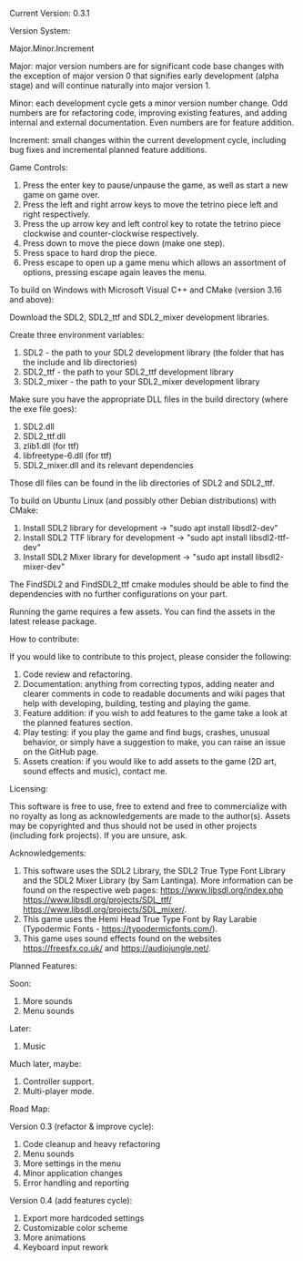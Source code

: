 Current Version: 0.3.1

Version System:

Major.Minor.Increment

Major: major version numbers are for significant code base changes with the exception of major version 0 that signifies early development (alpha stage) and will continue naturally into major version 1.

Minor: each development cycle gets a minor version number change. 
Odd numbers are for refactoring code, improving existing features, and adding internal and external documentation.
Even numbers are for feature addition.

Increment: small changes within the current development cycle, including bug fixes and incremental planned feature additions.

Game Controls:

1) Press the enter key to pause/unpause the game, as well as start a new game on game over.
2) Press the left and right arrow keys to move the tetrino piece left and right respectively.
3) Press the up arrow key and left control key to rotate the tetrino piece clockwise and counter-clockwise respectively.
4) Press down to move the piece down (make one step).
5) Press space to hard drop the piece.
6) Press escape to open up a game menu which allows an assortment of options, pressing escape again leaves the menu.

To build on Windows with Microsoft Visual C++ and CMake (version 3.16 and above):

Download the SDL2, SDL2_ttf and SDL2_mixer development libraries. 

Create three environment variables:
1) SDL2 - the path to your SDL2 development library (the folder that has the include and lib directories)
2) SDL2_ttf - the path to your SDL2_ttf development library
3) SDL2_mixer - the path to your SDL2_mixer development library

Make sure you have the appropriate DLL files in the build directory (where the exe file goes):
1) SDL2.dll
2) SDL2_ttf.dll
3) zlib1.dll (for ttf)
4) libfreetype-6.dll (for ttf)
5) SDL2_mixer.dll and its relevant dependencies

Those dll files can be found in the lib directories of SDL2 and SDL2_ttf.

To build on Ubuntu Linux (and possibly other Debian distributions) with CMake:

1) Install SDL2 library for development -> "sudo apt install libsdl2-dev"
2) Install SDL2 TTF library for development -> "sudo apt install libsdl2-ttf-dev"
3) Install SDL2 Mixer library for development -> "sudo apt install libsdl2-mixer-dev"

The FindSDL2 and FindSDL2_ttf cmake modules should be able to find the dependencies with no further configurations on your part.

Running the game requires a few assets. You can find the assets in the latest release package. 

How to contribute:

If you would like to contribute to this project, please consider the following:

1) Code review and refactoring.
2) Documentation: anything from correcting typos, adding neater and clearer comments in code to readable documents and wiki pages that help with developing, building, testing and playing the game.
3) Feature addition: if you wish to add features to the game take a look at the planned features section. 
4) Play testing: if you play the game and find bugs, crashes, unusual behavior, or simply have a suggestion to make, you can raise an issue on the GitHub page.
5) Assets creation: if you would like to add assets to the game (2D art, sound effects and music), contact me.

Licensing:

This software is free to use, free to extend and free to commercialize with no royalty as long as acknowledgements are made to the author(s).
Assets may be copyrighted and thus should not be used in other projects (including fork projects). If you are unsure, ask. 

Acknowledgements:

1) This software uses the SDL2 Library, the SDL2 True Type Font Library and the SDL2 Mixer Library (by Sam Lantinga). More information can be found on the respective web pages: https://www.libsdl.org/index.php https://www.libsdl.org/projects/SDL_ttf/ https://www.libsdl.org/projects/SDL_mixer/. 
2) This game uses the Hemi Head True Type Font by Ray Larabie (Typodermic Fonts - https://typodermicfonts.com/).
3) This game uses sound effects found on the websites https://freesfx.co.uk/ and https://audiojungle.net/.

Planned Features:

Soon:

1) More sounds
2) Menu sounds

Later:
1) Music

Much later, maybe:

1) Controller support.
2) Multi-player mode.

Road Map:

Version 0.3 (refactor & improve cycle):

1) Code cleanup and heavy refactoring
2) Menu sounds
3) More settings in the menu
4) Minor application changes
5) Error handling and reporting

Version 0.4 (add features cycle): 

1) Export more hardcoded settings
2) Customizable color scheme
3) More animations
4) Keyboard input rework